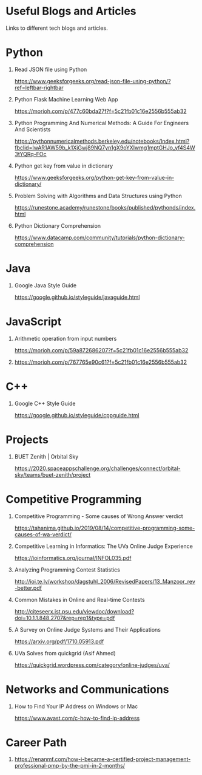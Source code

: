 # Useful Blogs and Articles
Links to different tech blogs and articles.

# Python
1. Read JSON file using Python

   https://www.geeksforgeeks.org/read-json-file-using-python/?ref=leftbar-rightbar

2. Python Flask Machine Learning Web App

   https://morioh.com/p/477c60bda27f?f=5c21fb01c16e2556b555ab32

3. Python Programming And Numerical Methods: A Guide For Engineers And Scientists

   https://pythonnumericalmethods.berkeley.edu/notebooks/Index.html?fbclid=IwAR1AW59b_k1XjGwj89NQ7yn1gX9oYXIwmg1mptGHJo_yf4S4W3tYQRq-FOc

4. Python get key from value in dictionary

   https://www.geeksforgeeks.org/python-get-key-from-value-in-dictionary/

5. Problem Solving with Algorithms and Data Structures using Python
   
   https://runestone.academy/runestone/books/published/pythonds/index.html
   
6. Python Dictionary Comprehension

   https://www.datacamp.com/community/tutorials/python-dictionary-comprehension

# Java
1. Google Java Style Guide

   https://google.github.io/styleguide/javaguide.html

# JavaScript
1. Arithmetic operation from input numbers

   https://morioh.com/p/59a872686207?f=5c21fb01c16e2556b555ab32

2. https://morioh.com/p/767765e90c61?f=5c21fb01c16e2556b555ab32

# C++
1. Google C++ Style Guide

   https://google.github.io/styleguide/cppguide.html

# Projects
1. BUET Zenith | Orbital Sky

   https://2020.spaceappschallenge.org/challenges/connect/orbital-sky/teams/buet-zenith/project

# Competitive Programming
1. Competitive Programming - Some causes of Wrong Answer verdict

   https://tahanima.github.io/2019/08/14/competitive-programming-some-causes-of-wa-verdict/
   
2. Competitive Learning in Informatics: The UVa Online Judge Experience   
   
   https://ioinformatics.org/journal/INFOL035.pdf
   
3. Analyzing Programming Contest Statistics 

   http://ioi.te.lv/workshop/dagstuhl_2006/RevisedPapers/13_Manzoor_rev-better.pdf
   
4. Common Mistakes in Online and Real-time Contests

   http://citeseerx.ist.psu.edu/viewdoc/download?doi=10.1.1.848.2707&rep=rep1&type=pdf

5. A Survey on Online Judge Systems and Their Applications

   https://arxiv.org/pdf/1710.05913.pdf

6. UVa Solves from quickgrid (Asif Ahmed)
   
   https://quickgrid.wordpress.com/category/online-judges/uva/
# Networks and Communications
1. How to Find Your IP Address on Windows or Mac

   https://www.avast.com/c-how-to-find-ip-address

# Career Path
1. https://renanmf.com/how-i-became-a-certified-project-management-professional-pmp-by-the-pmi-in-2-months/
